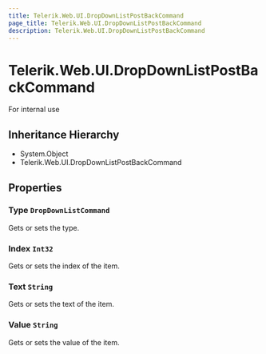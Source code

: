 ```yaml
---
title: Telerik.Web.UI.DropDownListPostBackCommand
page_title: Telerik.Web.UI.DropDownListPostBackCommand
description: Telerik.Web.UI.DropDownListPostBackCommand
---
```


# Telerik.Web.UI.DropDownListPostBackCommand

For internal use

## Inheritance Hierarchy

* System.Object
* Telerik.Web.UI.DropDownListPostBackCommand

## Properties

###  Type `DropDownListCommand`

Gets or sets the type.

###  Index `Int32`

Gets or sets the index of the item.

###  Text `String`

Gets or sets the text of the item.

###  Value `String`

Gets or sets the value of the item.

